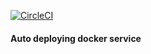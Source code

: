 [![CircleCI](https://circleci.com/gh/WesleyCharlesBlake/Test101.svg?style=svg)](https://circleci.com/gh/WesleyCharlesBlake/Test101)

#### Auto deploying docker service
